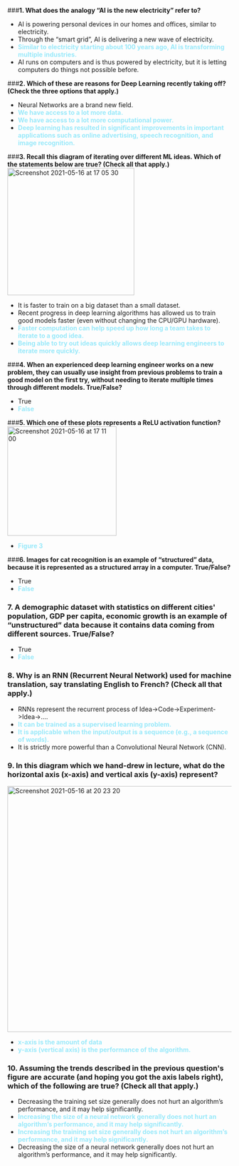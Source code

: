 ###**1. What does the analogy “AI is the new electricity” refer to?**
- AI is powering personal devices in our homes and offices, similar to electricity.
- Through the “smart grid”, AI is delivering a new wave of electricity.
- <span style="color:#99e9fa"><b>Similar to electricity starting about 100 years ago, AI is transforming multiple industries.</span></b>
- AI runs on computers and is thus powered by electricity, but it is letting computers do things not possible before.

###**2. Which of these are reasons for Deep Learning recently taking off? (Check the three options that apply.)**
- Neural Networks are a brand new field. 
- <span style="color:#99e9fa"><b> We have access to a lot more data. </span></b>
- <span style="color:#99e9fa"><b> We have access to a lot more computational power. </span></b> 
- <span style="color:#99e9fa"><b> Deep learning has resulted in significant improvements in important applications such as online advertising, speech recognition, and image recognition. </span></b>

###**3. Recall this diagram of iterating over different ML ideas. Which of the statements below are true? (Check all that apply.)**
<img width="285" alt="Screenshot 2021-05-16 at 17 05 30" src="https://user-images.githubusercontent.com/38349049/118402213-3ad83000-b669-11eb-8487-6430630497d6.png"><br>
- It is faster to train on a big dataset than a small dataset. 
- Recent progress in deep learning algorithms has allowed us to train good models faster (even without changing the CPU/GPU hardware). 
- <span style="color:#99e9fa"><b> Faster computation can help speed up how long a team takes to iterate to a good idea. </b></span>
- <span style="color:#99e9fa"><b> Being able to try out ideas quickly allows deep learning engineers to iterate more quickly. </b></span>

###**4. When an experienced deep learning engineer works on a new problem, they can usually use insight from previous problems to train a good model on the first try, without needing to iterate multiple times through different models. True/False?**
- True
- <span style="color:#99e9fa"><b> False </span></b> 

###**5. Which one of these plots represents a ReLU activation function?**
<img width="245" alt="Screenshot 2021-05-16 at 17 11 00" src="https://user-images.githubusercontent.com/38349049/118402320-b508b480-b669-11eb-879e-952cb783b961.png"><br>
- <span style="color:#99e9fa"><b> Figure 3 </span></b> 

###**6. Images for cat recognition is an example of “structured” data, because it is represented as a structured array in a computer. True/False?**
- True
- <span style="color:#99e9fa"><b> False </span></b> 

### 7. A demographic dataset with statistics on different cities' population, GDP per capita, economic growth is an example of “unstructured” data because it contains data coming from different sources. True/False?
- True
- <span style="color:#99e9fa"><b> False </span></b> 

### 8. Why is an RNN (Recurrent Neural Network) used for machine translation, say translating English to French? (Check all that apply.)
- RNNs represent the recurrent process of Idea->Code->Experiment->Idea->....
- <span style="color:#99e9fa"><b>It can be trained as a supervised learning problem.</span></b>
- <span style="color:#99e9fa"><b>It is applicable when the input/output is a sequence (e.g., a sequence of words).</span></b>
- It is strictly more powerful than a Convolutional Neural Network (CNN).

### 9. In this diagram which we hand-drew in lecture, what do the horizontal axis (x-axis) and vertical axis (y-axis) represent? 
<img width="551" alt="Screenshot 2021-05-16 at 20 23 20" src="https://user-images.githubusercontent.com/38349049/118408171-995ed780-b684-11eb-904e-9f4e4f92d3a9.png"><br>
- <span style="color:#99e9fa"><b>x-axis is the amount of data</span></b>
- <span style="color:#99e9fa"><b>y-axis (vertical axis) is the performance of the algorithm.</span></b>

### 10. Assuming the trends described in the previous question's figure are accurate (and hoping you got the axis labels right), which of the following are true? (Check all that apply.)
- Decreasing the training set size generally does not hurt an algorithm’s performance, and it may help significantly.
- <span style="color:#99e9fa"><b>Increasing the size of a neural network generally does not hurt an algorithm’s performance, and it may help significantly.</span></b>
- <span style="color:#99e9fa"><b>Increasing the training set size generally does not hurt an algorithm’s performance, and it may help significantly.</span></b>
- Decreasing the size of a neural network generally does not hurt an algorithm’s performance, and it may help significantly.

